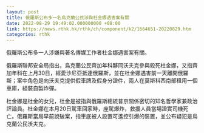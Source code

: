 ```yaml
---
layout: post
title: 俄羅斯公布多一名烏克蘭公民涉與杜金娜遇害案有關
date: 2022-08-29 19:49:02.000000000 +08:00
link: https://news.rthk.hk/rthk/ch/component/k2/1664651-20220829.htm
categories: rthk
---
```


俄羅斯公布多一人涉嫌與著名傳媒工作者杜金娜遇害案有關。

俄羅斯聯邦安全局指出，烏克蘭公民齊加年科夥同沃夫克參與殺死杜金娜，又指齊加年科在上月30日，經愛沙尼亞抵達俄羅斯，並在杜金娜遇害前一天離開俄羅斯；案中角色是向沃夫克提供假車牌及假身分證件，兩人在莫斯科西南部租用一個車庫，組裝自製炸彈。

杜金娜是杜金的女兒，杜金是被指與俄羅斯總統普京關係密切的知名哲學家兼政治評論員。杜金娜在本月20日駕車回家時，座駕爆炸，救援人員當場證實司機死亡。俄羅斯當局早前說破案，指車底被人設置可遙控引爆的裝置，並公布疑犯是烏克蘭公民沃夫克。
